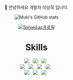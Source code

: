 <div align=center>
🌱 안녕하세요 개발자 이상묵 입니다.

![Muki's GitHub stats](https://github-readme-stats.vercel.app/api?username=mukisang&show_icons=true&theme=merko)

[![Solved.ac프로필](http://mazassumnida.wtf/api/generate_badge?boj=sodlfmadms)](https://solved.ac/sodlfmadms)


# Skills

<img src="https://img.shields.io/badge/python-3670A0?style=for-the-badge&logo=python&logoColor=ffdd54"/></a>&nbsp;&nbsp;
<img src="https://img.shields.io/badge/Java-007396?style=for-the-badge&logo=Java&logoColor=white"/></a>&nbsp;&nbsp;
<img src="https://img.shields.io/badge/c++-%2300599C.svg?style=for-the-badge&logo=c%2B%2B&logoColor=white"/></a>&nbsp;&nbsp;
<br>
<img src="https://img.shields.io/badge/Linux-FCC624?style=for-the-badge&logo=linux&logoColor=black"/></a>&nbsp;&nbsp;
<img src="https://img.shields.io/badge/Ubuntu-E95420?style=for-the-badge&logo=ubuntu&logoColor=white"/></a>&nbsp;&nbsp;
<img src="https://img.shields.io/badge/Node.js-339933?style=for-the-badge&logo=Node.js&logoColor=white"/></a>&nbsp;&nbsp;
<img src="https://img.shields.io/badge/Express.js-000000?style=for-the-badge&logo=Express&logoColor=white"/></a>&nbsp;&nbsp;
<br>
<img src="https://img.shields.io/badge/Git-F05032?style=for-the-badge&logo=Git&logoColor=white"/></a>&nbsp;&nbsp;
<img src="https://img.shields.io/badge/GitHub Actions-2088FF?style=for-the-badge&logo=GitHub-Actions&logoColor=white"/></a>&nbsp;&nbsp;
<img src="https://img.shields.io/badge/jira-%230A0FFF.svg?style=for-the-badge&logo=jira&logoColor=white"/></a>&nbsp;&nbsp;

</div>
